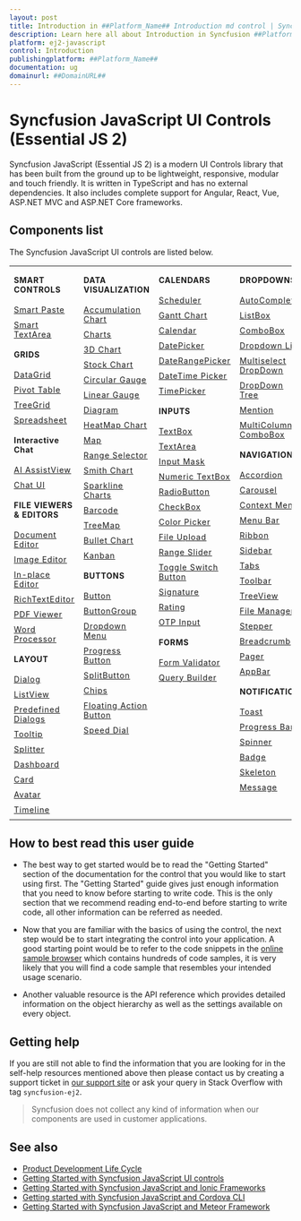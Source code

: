 ```yaml
---
layout: post
title: Introduction in ##Platform_Name## Introduction md control | Syncfusion
description: Learn here all about Introduction in Syncfusion ##Platform_Name## Introduction md control of Syncfusion Essential JS 2 and more.
platform: ej2-javascript
control: Introduction 
publishingplatform: ##Platform_Name##
documentation: ug
domainurl: ##DomainURL##
---
```


# Syncfusion JavaScript UI Controls (Essential JS 2)

Syncfusion JavaScript (Essential JS 2) is a modern UI Controls library that has been built from the ground up to be lightweight, responsive, modular and touch friendly. It is written in TypeScript and has no external dependencies. It also includes complete support for Angular, React, Vue, ASP.NET MVC and ASP.NET Core frameworks.

## Components list

The Syncfusion JavaScript UI controls are listed below.

<style>

tr
{
border:0 !important;
}

td
{
border:0 !important;
vertical-align: top;
}

.controlanchorlink
{
text-decoration: none!important;
font-size: 14px!important;
text-align: left!important;
padding: 5px 0px;
letter-spacing: 1px;
}
.controlcategory
{
font-size: 14px!important;
text-align: left!important;
font-weight: bold!important;
letter-spacing: 0.7px;
}
}

</style>

<table id="table" style="border: 0px;">
<tbody>
<colgroup>
<col style="width: 25%">
<col style="width: 25%">
<col style="width: 25%">
<col style="width: 25%">
</colgroup>
</tbody>
<tr>
    <td>
        <div><p class="controlcategory">SMART CONTROLS</p></div>
        <div class="controlanchorlink"><a target="_self" href="https://ej2.syncfusion.com/documentation/smart-paste-button/getting-started">Smart Paste</a></div>
        <div class="controlanchorlink"><a target="_self" href="https://ej2.syncfusion.com/documentation/smart-textarea/getting-started">Smart TextArea</a></div>
        <div><p class="controlcategory">GRIDS</p></div>
        <div class="controlanchorlink"><a target="_self" href="https://ej2.syncfusion.com/documentation/grid/getting-started">DataGrid</a></div>
        <div class="controlanchorlink"><a target="_self" href="https://ej2.syncfusion.com/documentation/pivotview/getting-started">Pivot Table</a></div>
        <div class="controlanchorlink"><a target="_self" href="https://ej2.syncfusion.com/documentation/treegrid/getting-started">TreeGrid</a></div>
         <div class="controlanchorlink"><a target="_self" href="https://ej2.syncfusion.com/documentation/spreadsheet/getting-started">Spreadsheet</a></div>
          <div><p class="controlcategory">Interactive Chat</p></div>
        <div class="controlanchorlink"><a target="_self" href="https://ej2.syncfusion.com/documentation/ai-assistview/getting-started">AI AssistView</a></div>
        <div class="controlanchorlink"><a target="_self" href="https://ej2.syncfusion.com/documentation/chat-ui/getting-started">Chat UI</a></div>
        <div><p class="controlcategory">FILE VIEWERS & EDITORS</p></div>
        <div class="controlanchorlink"><a target="_self" href="https://ej2.syncfusion.com/documentation/document-editor/getting-started">Document Editor</a></div>
        <div class="controlanchorlink"><a target="_self" href="https://ej2.syncfusion.com/documentation/image-editor/getting-started">Image Editor</a></div>
        <div class="controlanchorlink"><a target="_self" href="https://ej2.syncfusion.com/documentation/in-place-editor/getting-started">In-place Editor</a></div>
        <div class="controlanchorlink"><a target="_self" href="https://ej2.syncfusion.com/documentation/rich-text-editor/getting-started">RichTextEditor</a></div>
        <div class="controlanchorlink"><a target="_self" href="https://ej2.syncfusion.com/documentation/pdfviewer/getting-started">PDF Viewer</a></div>
        <div class="controlanchorlink"><a target="_self" href="https://ej2.syncfusion.com/documentation/document-editor/getting-started">Word Processor</a></div>
        <div><p class="controlcategory">LAYOUT</p></div>
        <div class="controlanchorlink"><a target="_self" href="https://ej2.syncfusion.com/documentation/dialog/getting-started">Dialog</a></div>
        <div class="controlanchorlink"><a target="_self" href="https://ej2.syncfusion.com/documentation/listview/getting-started">ListView</a></div>
         <div class="controlanchorlink"><a target="_self" href="https://ej2.syncfusion.com/documentation/predefined-dialogs/getting-started">Predefined Dialogs</a></div>
        <div class="controlanchorlink"><a target="_self" href="https://ej2.syncfusion.com/documentation/tooltip/getting-started">Tooltip</a></div>
        <div class="controlanchorlink"><a target="_self" href="https://ej2.syncfusion.com/documentation/splitter/getting-started">Splitter</a></div>
        <div class="controlanchorlink"><a target="_self" href="https://ej2.syncfusion.com/documentation/dashboard-layout/getting-started">Dashboard</a></div>
        <div class="controlanchorlink"><a target="_self" href="https://ej2.syncfusion.com/documentation/card/getting-started">Card</a></div>
        <div class="controlanchorlink"><a target="_self" href="https://ej2.syncfusion.com/documentation/avatar/getting-started">Avatar</a></div>
        <div class="controlanchorlink"><a target="_self" href="https://ej2.syncfusion.com/documentation/timeline/getting-started">Timeline</a></div>
    </td>
    <td>
        <div><p class="controlcategory">DATA VISUALIZATION</p></div>
        <div class="controlanchorlink"><a target="_self" href="https://ej2.syncfusion.com/documentation/accumulation-chart/getting-started">Accumulation Chart</a></div>
        <div class="controlanchorlink"><a target="_self" href="https://ej2.syncfusion.com/documentation/chart/getting-started">Charts</a></div>
        <div class="controlanchorlink"><a target="_self" href="https://ej2.syncfusion.com/documentation/3d-chart/getting-started">3D Chart</a></div>
        <div class="controlanchorlink"><a target="_self" href="https://ej2.syncfusion.com/documentation/stock-chart/getting-started">Stock Chart</a></div>
        <div class="controlanchorlink"><a target="_self" href="https://ej2.syncfusion.com/documentation/circular-gauge/getting-started">Circular Gauge</a></div>
        <div class="controlanchorlink"><a target="_self" href="https://ej2.syncfusion.com/documentation/linear-gauge/getting-started">Linear Gauge</a></div>
        <div class="controlanchorlink"><a target="_self" href="https://ej2.syncfusion.com/documentation/diagram/getting-started">Diagram </a></div>
        <div class="controlanchorlink"><a target="_self" href="https://ej2.syncfusion.com/documentation/heatmap-chart/getting-started">HeatMap Chart</a></div>
        <div class="controlanchorlink"><a target="_self" href="https://ej2.syncfusion.com/documentation/maps/getting-started">Map</a></div>
        <div class="controlanchorlink"><a target="_self" href="https://ej2.syncfusion.com/documentation/range-navigator/getting-started">Range Selector</a></div>
        <div class="controlanchorlink"><a target="_self" href="https://ej2.syncfusion.com/documentation/smithchart/getting-started">Smith Chart</a></div>
        <div class="controlanchorlink"><a target="_self" href="https://ej2.syncfusion.com/documentation/sparkline/getting-started">Sparkline Charts</a></div>
        <div class="controlanchorlink"><a target="_self" href="https://ej2.syncfusion.com/documentation/barcode/getting-started">Barcode</a></div>
        <div class="controlanchorlink"><a target="_self" href="https://ej2.syncfusion.com/documentation/treemap/getting-started">TreeMap</a></div>
        <div class="controlanchorlink"><a target="_self" href="https://ej2.syncfusion.com/documentation/bullet-chart/getting-started">Bullet Chart</a></div>
        <div class="controlanchorlink"><a target="_self" href="https://ej2.syncfusion.com/documentation/kanban/getting-started">Kanban</a></div>
        <div><p class="controlcategory">BUTTONS</p></div>
        <div class="controlanchorlink"><a target="_self" href="https://ej2.syncfusion.com/documentation/button/getting-started">Button</a></div>
        <div class="controlanchorlink"><a target="_self" href="https://ej2.syncfusion.com/documentation/button-group/getting-started">ButtonGroup</a></div>
        <div class="controlanchorlink"><a target="_self" href="https://ej2.syncfusion.com/documentation/drop-down-button/getting-started">Dropdown Menu</a></div>
        <div class="controlanchorlink"><a target="_self" href="https://ej2.syncfusion.com/documentation/progress-button/getting-started">Progress Button</a></div>
        <div class="controlanchorlink"><a target="_self" href="https://ej2.syncfusion.com/documentation/split-button/getting-started">SplitButton</a></div>
        <div class="controlanchorlink"><a target="_self" href="https://ej2.syncfusion.com/documentation/chips/getting-started">Chips</a></div>
        <div class="controlanchorlink"><a target="_self" href="https://ej2.syncfusion.com/documentation/floating-action-button/getting-started">Floating Action Button</a></div>
        <div class="controlanchorlink"><a target="_self" href="https://ej2.syncfusion.com/documentation/speed-dial/getting-started">Speed Dial</a></div>
    </td>
    <td>
        <div><p class="controlcategory">CALENDARS</p></div>
        <div class="controlanchorlink"><a target="_self" href="https://ej2.syncfusion.com/documentation/schedule/getting-started">Scheduler</a></div>
        <div class="controlanchorlink"><a target="_self" href="https://ej2.syncfusion.com/documentation/gantt/getting-started">Gantt Chart</a></div>
        <div class="controlanchorlink"><a target="_self" href="https://ej2.syncfusion.com/documentation/calendar/getting-started">Calendar</a></div>
        <div class="controlanchorlink"><a target="_self" href="https://ej2.syncfusion.com/documentation/datepicker/getting-started">DatePicker</a></div>
        <div class="controlanchorlink"><a target="_self" href="https://ej2.syncfusion.com/documentation/daterangepicker/getting-started">DateRangePicker</a></div>
        <div class="controlanchorlink"><a target="_self" href="https://ej2.syncfusion.com/documentation/datetimepicker/getting-started">DateTime Picker</a></div>
        <div class="controlanchorlink"><a target="_self" href="https://ej2.syncfusion.com/documentation/timepicker/getting-started">TimePicker</a></div>
        <div><p class="controlcategory">INPUTS</p></div>
        <div class="controlanchorlink"><a target="_self" href="https://ej2.syncfusion.com/documentation/textbox/getting-started">TextBox</a></div>
        <div class="controlanchorlink"><a target="_self" href="https://ej2.syncfusion.com/documentation/textarea/getting-started">TextArea</a></div>
        <div class="controlanchorlink"><a target="_self" href="https://ej2.syncfusion.com/documentation/maskedtextbox/getting-started">Input Mask</a></div>
        <div class="controlanchorlink"><a target="_self" href="https://ej2.syncfusion.com/documentation/numerictextbox/getting-started">Numeric TextBox</a></div>
        <div class="controlanchorlink"><a target="_self" href="https://ej2.syncfusion.com/documentation/radio-button/getting-started">RadioButton</a></div>
        <div class="controlanchorlink"><a target="_self" href="https://ej2.syncfusion.com/documentation/check-box/getting-started">CheckBox</a></div>
        <div class="controlanchorlink"><a target="_self" href="https://ej2.syncfusion.com/documentation/color-picker/getting-started">Color Picker</a></div>
        <div class="controlanchorlink"><a target="_self" href="https://ej2.syncfusion.com/documentation/uploader/getting-started">File Upload</a></div>
        <div class="controlanchorlink"><a target="_self" href="https://ej2.syncfusion.com/documentation/range-slider/getting-started">Range Slider</a></div>
        <div class="controlanchorlink"><a target="_self" href="https://ej2.syncfusion.com/documentation/switch/getting-started">Toggle Switch Button</a></div>
        <div class="controlanchorlink"><a target="_self" href="https://ej2.syncfusion.com/documentation/signature/getting-started">Signature</a></div>
        <div class="controlanchorlink"><a target="_self" href="https://ej2.syncfusion.com/documentation/rating/getting-started">Rating</a></div>
        <div class="controlanchorlink"><a target="_self" href="https://ej2.syncfusion.com/documentation/otp-input/getting-started">OTP Input</a></div>
        <div><p class="controlcategory">FORMS</p></div>
        <div class="controlanchorlink"><a target="_self" href="https://ej2.syncfusion.com/documentation/form-validator/validation-rules">Form Validator</a></div>
        <div class="controlanchorlink"><a target="_self" href="https://ej2.syncfusion.com/documentation/query-builder/getting-started">Query Builder</a></div>
    </td>
    <td>
        <div><p class="controlcategory">DROPDOWNS</p></div>
        <div class="controlanchorlink"><a target="_self" href="https://ej2.syncfusion.com/documentation/auto-complete/getting-started">AutoComplete</a></div>
        <div class="controlanchorlink"><a target="_self" href="https://ej2.syncfusion.com/documentation/list-box/getting-started">ListBox</a></div>
        <div class="controlanchorlink"><a target="_self" href="https://ej2.syncfusion.com/documentation/combo-box/getting-started">ComboBox</a></div>
        <div class="controlanchorlink"><a target="_self" href="https://ej2.syncfusion.com/documentation/drop-down-list/getting-started">Dropdown List</a></div>
        <div class="controlanchorlink"><a target="_self" href="https://ej2.syncfusion.com/documentation/multi-select/getting-started">Multiselect DropDown</a></div>
        <div class="controlanchorlink"><a target="_self" href="https://ej2.syncfusion.com/documentation/drop-down-tree/getting-started">DropDown Tree</a></div>
        <div class="controlanchorlink"><a target="_self" href="https://ej2.syncfusion.com/documentation/mention/getting-started">Mention</a></div>
        <div class="controlanchorlink"><a target="_self" href="https://ej2.syncfusion.com/documentation/multicolumn-combobox/getting-started">MultiColumn ComboBox</a></div>
        <div><p class="controlcategory">NAVIGATION</p></div>
        <div class="controlanchorlink"><a target="_self" href="https://ej2.syncfusion.com/documentation/accordion/getting-started">Accordion</a></div>
         <div class="controlanchorlink"><a target="_self" href="https://ej2.syncfusion.com/documentation/carousel/getting-started">Carousel</a></div>
        <div class="controlanchorlink"><a target="_self" href="https://ej2.syncfusion.com/documentation/context-menu/getting-started">Context Menu</a></div>
        <div class="controlanchorlink"><a target="_self" href="https://ej2.syncfusion.com/documentation/menu/getting-started">Menu Bar</a></div>
        <div class="controlanchorlink"><a target="_self" href="https://ej2.syncfusion.com/documentation/ribbon/getting-started">Ribbon</a></div>
        <div class="controlanchorlink"><a target="_self" href="https://ej2.syncfusion.com/documentation/sidebar/getting-started">Sidebar</a></div>
        <div class="controlanchorlink"><a target="_self" href="https://ej2.syncfusion.com/documentation/tab/getting-started">Tabs</a></div>
        <div class="controlanchorlink"><a target="_self" href="https://ej2.syncfusion.com/documentation/toolbar/getting-started">Toolbar</a></div>
        <div class="controlanchorlink"><a target="_self" href="https://ej2.syncfusion.com/documentation/treeview/getting-started">TreeView</a></div>
        <div class="controlanchorlink"><a target="_self" href="https://ej2.syncfusion.com/documentation/file-manager/getting-started">File Manager</a></div>
        <div class="controlanchorlink"><a target="_self" href="https://ej2.syncfusion.com/documentation/stepper/getting-started">Stepper</a></div>
        <div class="controlanchorlink"><a target="_self" href="https://ej2.syncfusion.com/documentation/breadcrumb/getting-started">Breadcrumb</a></div>
        <div class="controlanchorlink"><a target="_self" href="https://ej2.syncfusion.com/documentation/pager/getting-started">Pager</a></div>
        <div class="controlanchorlink"><a target="_self" href="https://ej2.syncfusion.com/documentation/appbar/getting-started">AppBar</a></div>
        <div><p class="controlcategory">NOTIFICATION</p></div>
        <div class="controlanchorlink"><a target="_self" href="https://ej2.syncfusion.com/documentation/toast/getting-started">Toast</a></div>
        <div class="controlanchorlink"><a target="_self" href="https://ej2.syncfusion.com/documentation/progressbar/getting-started">Progress Bar</a></div>
        <div class="controlanchorlink"><a target="_self" href="https://ej2.syncfusion.com/documentation/spinner/getting-started">Spinner</a></div>
        <div class="controlanchorlink"><a target="_self" href="https://ej2.syncfusion.com/documentation/badge/getting-started">Badge</a></div>
        <div class="controlanchorlink"><a target="_self" href="https://ej2.syncfusion.com/documentation/skeleton/getting-started">Skeleton</a></div>
        <div class="controlanchorlink"><a target="_self" href="https://ej2.syncfusion.com/documentation/message/getting-started">Message</a></div>
    </td>
</tr>
</table>

## How to best read this user guide

* The best way to get started would be to read the "Getting Started" section of the documentation for the control that you would like to start using first. The "Getting Started" guide gives just enough information that you need to know before starting to write code. This is the only section that we recommend reading end-to-end before starting to write code, all other information can be referred as needed.

* Now that you are familiar with the basics of using the control, the next step would be to start integrating the control into your application. A good starting point would be to refer to the code snippets in the [online sample browser](https://ej2.syncfusion.com/home/)
which contains hundreds of code samples, it is very likely that you will find a code sample that resembles your intended usage scenario.

* Another valuable resource is the API reference which provides detailed information on the object hierarchy as well as the settings available on every object.

## Getting help

If you are still not able to find the information that you are looking for in the self-help resources mentioned above then please contact us by creating a support ticket in [our support site](https://syncfusion.com/support) or ask your query in Stack Overflow with tag `syncfusion-ej2`.

> Syncfusion does not collect any kind of information when our components are used in customer applications.

## See also

* [Product Development Life Cycle](https://www.syncfusion.com/support/product-lifecycle/estudio)
* [Getting Started with Syncfusion JavaScript UI controls](https://ej2.syncfusion.com/documentation/getting-started/quick-start)
* [Getting Started with Syncfusion JavaScript and Ionic Frameworks](https://ej2.syncfusion.com/documentation/getting-started/ionic)
* [Getting started with Syncfusion JavaScript and Cordova CLI](https://ej2.syncfusion.com/documentation/getting-started/cordova)
* [Getting Started with Syncfusion JavaScript and Meteor Framework](https://ej2.syncfusion.com/documentation/getting-started/meteor)
